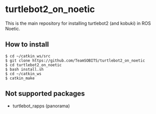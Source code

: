 # turtlebot2_on_noetic
This is the main repository for installing turtlebot2 (and kobuki) in ROS Noetic.

## How to install
```code 
$ cd ~/catkin_ws/src
$ git clone https://github.com/TeamSOBITS/turtlebot2_on_noetic
$ cd turtlebot2_on_noetic
$ bash install.sh
$ cd ~/catkin_ws
$ catkin_make
```

## Not supported packages
- turtlebot_rapps (panorama)